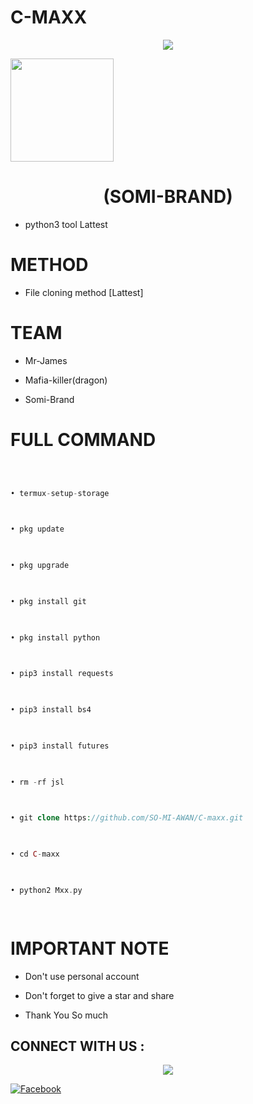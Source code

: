 # C-MAXX 







 

<p align="center">

 

<img src="https://i.pinimg.com/originals/16/62/ac/1662acee2dae9125798c9d54a6530333.gif">

 

</p>

 

<img height="165" src="https://github-readme-stats.vercel.app/api?username=SO-MI-AWAN&show_icons=true&include_all_commits=true&theme=react&cache_seconds=3200&hide_border=true" /></a>

 

<h1 align="center">(SOMI-BRAND)</h1>

 

* python3 tool Lattest 

 

# METHOD 

 



 



 

* File cloning method [Lattest]

 

# TEAM

 



 

* Mr-James

 

* Mafia-killer(dragon)

 

* Somi-Brand

 

# FULL COMMAND 

 

```php

 

• termux-setup-storage

 

• pkg update

 

• pkg upgrade

 

• pkg install git

 

• pkg install python

 

• pip3 install requests

 

• pip3 install bs4

 

• pip3 install futures

 

• rm -rf jsl

 

• git clone https://github.com/SO-MI-AWAN/C-maxx.git

 

• cd C-maxx

 

• python2 Mxx.py

 

```

 

# IMPORTANT NOTE

 

* Don't use personal account

 

* Don't forget to give a star and share 

 

* Thank You So much

 

## CONNECT WITH US :

 

<p align="center">

 

<img src="https://cdn6.f-cdn.com/contestentries/610991/15980677/578d05c805d32_thumb900.jpg">

 

</p>

 

<a href="https://www.facebook.com/112589571242073/posts/116420000859030/?app=fbl"><img title="Facebook" src="https://img.shields.io/badge/SOMI-BRAND-brightgreen?style=for-the-badge&logo=github"></a>

 

 

